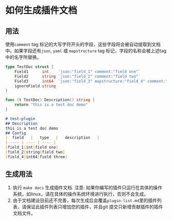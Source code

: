 # 如何生成插件文档

## 用法

使用`comment` tag 标记的大写字符开头的字段，这些字段将会被自动提取到文档中。如果字段还有`json`, `yaml`
或 `mapstructure` tag 标记，字段的名称会被上述tag中的名字所替换。 


``` go
type TestDoc struct {
	Field1      int    `json:"field_1" comment:"field one"`
	Field2      string `json:"field_2" comment:"field two"`
	Field3      int64  `json:"field_3" mapstructure:"field_4" comment:"field three"`
	ignoreField string
}

func (t TestDoc) Description() string {
	return "this is a test doc demo"
}
```

``` markdown
# test-plugin
## Description
this is a test doc demo
## Config
|  field   |   type   |   description   |
| ---- | ---- | ---- |
|field_1|int|field one|
|field_2|string|field two|
|field_4|int64|field three|
```


## 生成用法

1. 执行 `make docs` 生成插件文档. 注意: 如果你编写的插件只运行在具体的操作系统，如linux，请在具体的操作系统环境进行执行，否则不会生成。
2. 由于文档建设目前还不完善，每次生成后会覆盖`plugin-list.md`里的插件列表，请保证此插件列表只增加您的插件，并且git 提交只新增贡献插件的插件文档文件。
